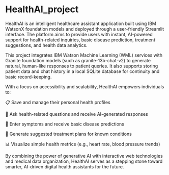 # HealthAI_project
HealthAI is an intelligent healthcare assistant application built using IBM WatsonX foundation models and deployed through a user-friendly Streamlit interface. The platform aims to provide users with instant, AI-powered support for health-related inquiries, basic disease prediction, treatment suggestions, and health data analytics.

This project integrates IBM Watson Machine Learning (WML) services with Granite foundation models (such as granite-13b-chat-v2) to generate natural, human-like responses to patient queries. It also supports storing patient data and chat history in a local SQLite database for continuity and basic record-keeping.

With a focus on accessibility and scalability, HealthAI empowers individuals to:

📋 Save and manage their personal health profiles

💬 Ask health-related questions and receive AI-generated responses

🧠 Enter symptoms and receive basic disease predictions

💊 Generate suggested treatment plans for known conditions

📊 Visualize simple health metrics (e.g., heart rate, blood pressure trends)

By combining the power of generative AI with interactive web technologies and medical data organization, HealthAI serves as a stepping stone toward smarter, AI-driven digital health assistants for the future.

